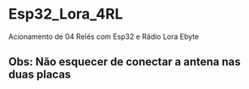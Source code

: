 # Esp32_Lora_4RL
Acionamento de 04 Relés com Esp32 e Rádio Lora Ebyte
## Obs: Não esquecer de conectar a antena nas duas placas
